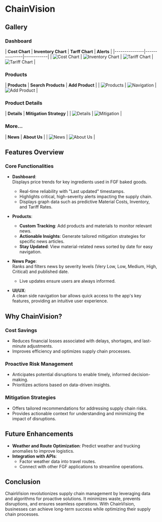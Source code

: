 # ChainVision

## Gallery

### Dashboard
| **Cost Chart** | **Inventory Chart** | **Tarff Chart** | **Alerts** |
|---------------|---------------|------------|
| ![Cost Chart](/ChainVisionApp/ChainVisionApp/wwwroot/images/home-1.png) | ![Inventory Chart](/ChainVisionApp/ChainVisionApp/wwwroot/images/home-2.png) | ![Tariff Chart](/ChainVisionApp/ChainVisionApp/wwwroot/images/home-3.png) | ![Tariff Chart](/ChainVisionApp/ChainVisionApp/wwwroot/images/alerts.png) |

### Products
| **Products**  | **Search Products** | **Add Product** |
| ![Products](/ChainVisionApp/ChainVisionApp/wwwroot/images/products.png)  | ![Navigation](/ChainVisionApp/ChainVisionApp/wwwroot/images/search-product.png) | ![Add Product](path/to/product-add.png) |

### Product Details
| **Details**  | **Mitigation Strategy** |
| ![Details](/ChainVisionApp/ChainVisionApp/wwwroot/images/item.png)  | ![Mitigation](/ChainVisionApp/ChainVisionApp/wwwroot/images/mitigation.png) |

### More...
| **News**  | **About Us** |
| ![News](/ChainVisionApp/ChainVisionApp/wwwroot/images/news.png)  | ![About Us](/ChainVisionApp/ChainVisionApp/wwwroot/images/about-us.png) |


## Features Overview

### Core Functionalities
- **Dashboard**:  
  Displays price trends for key ingredients used in FGF baked goods.  
  - Real-time reliability with "Last updated" timestamps.  
  - Highlights critical, high-severity alerts impacting the supply chain.
  - Displays graph data such as predictive Material Costs, Inventory, and Tariff Rates.

- **Products**:  
  - **Custom Tracking**: Add products and materials to monitor relevant news.  
  - **Actionable Insights**: Generate tailored mitigation strategies for specific news articles.  
  - **Stay Updated**: View material-related news sorted by date for easy navigation.

- **News Page**:  
  Ranks and filters news by severity levels (Very Low, Low, Medium, High, Critical) and published date.  
  - Live updates ensure users are always informed.

- **UI/UX**:  
  A clean side navigation bar allows quick access to the app's key features, providing an intuitive user experience.  

## Why ChainVision?

### Cost Savings
- Reduces financial losses associated with delays, shortages, and last-minute adjustments.  
- Improves efficiency and optimizes supply chain processes.  

### Proactive Risk Management
- Anticipates potential disruptions to enable timely, informed decision-making.  
- Prioritizes actions based on data-driven insights.  

### Mitigation Strategies
- Offers tailored recommendations for addressing supply chain risks.  
- Provides actionable context for understanding and minimizing the impact of disruptions.  

## Future Enhancements

- **Weather and Route Optimization**: Predict weather and trucking anomalies to improve logistics.  
- **Integration with APIs**:  
  - Factor weather data into travel routes.  
  - Connect with other FGF applications to streamline operations.  

## Conclusion

ChainVision revolutionizes supply chain management by leveraging data and algorithms for proactive solutions. It minimizes waste, prevents disruptions, and ensures seamless operations. With ChainVision, businesses can achieve long-term success while optimizing their supply chain processes.
